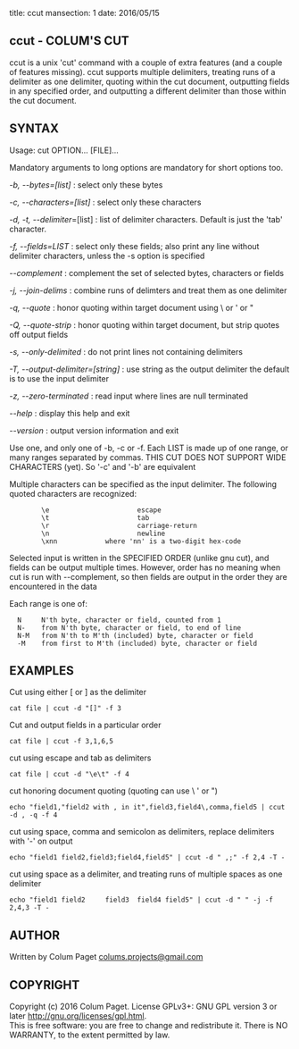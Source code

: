 title: ccut
mansection: 1
date: 2016/05/15


ccut - COLUM'S CUT
------------------

ccut is a unix 'cut' command with a couple of extra features (and a couple of features missing). ccut supports multiple delimiters, treating runs of a delimiter as one delimiter, quoting within the cut document, outputting fields in any specified order, and outputting a different delimiter than those within the cut document.



SYNTAX
------

Usage: cut OPTION... [FILE]...

Mandatory arguments to long options are mandatory for short options too.

*-b, --bytes=[list]*
 : select only these bytes

*-c, --characters=[list]*
 : select only these characters

*-d, -t, --delimiter*=[list] 
 : list of delimiter characters. Default is just the 'tab' character.

*-f, --fields=LIST*
 : select only these fields;  also print any line without delimiter characters, unless the -s option is specified

*--complement*
 : complement the set of selected bytes, characters or fields

*-j, --join-delims*
 : combine runs of delimters and treat them as one delimiter

*-q, --quote*
 : honor quoting within target document using \ or ' or "

*-Q, --quote-strip*
 : honor quoting within target document, but strip quotes off output fields

*-s, --only-delimited*
 : do not print lines not containing delimiters

*-T, --output-delimiter=[string]*
 : use string as the output delimiter the default is to use the input delimiter

*-z, --zero-terminated*
 : read input where lines are null terminated

*--help*
 : display this help and exit

*--version*
 : output version information and exit


Use one, and only one of -b, -c or -f.  Each LIST is made up of one range, or many ranges separated by commas.
THIS CUT DOES NOT SUPPORT WIDE CHARACTERS (yet). So '-c' and '-b' are equivalent

Multiple characters can be specified as the input delimiter. The following quoted characters are recognized:
```
        \e                      escape
        \t                      tab
        \r                      carriage-return
        \n                      newline
        \xnn            where 'nn' is a two-digit hex-code
```

Selected input is written in the SPECIFIED ORDER (unlike gnu cut), and fields can be output multiple times.
However, order has no meaning when cut is run with --complement, so then fields are output in the order they are encountered in the data

Each range is one of:
```
  N     N'th byte, character or field, counted from 1
  N-    from N'th byte, character or field, to end of line
  N-M   from N'th to M'th (included) byte, character or field
  -M    from first to M'th (included) byte, character or field
```

EXAMPLES
--------

Cut using either [ or ] as the delimiter

`cat file | ccut -d "[]" -f 3`

Cut and output fields in a particular order

`cat file | ccut -f 3,1,6,5`

cut using escape and tab as delimiters

`cat file | ccut -d "\e\t" -f 4`

cut honoring document quoting (quoting can use \\ ' or ")

`echo "field1,"field2 with , in it",field3,field4\,comma,field5 | ccut -d , -q -f 4`

cut using space, comma and semicolon as delimiters, replace delimiters with '-' on output

`echo "field1 field2,field3;field4,field5" | ccut -d " ,;" -f 2,4 -T -`

cut using space as a delimiter, and treating runs of multiple spaces as one delimiter

`echo "field1 field2     field3  field4 field5" | ccut -d " " -j -f 2,4,3 -T -`


AUTHOR
------

Written by Colum Paget <colums.projects@gmail.com>

COPYRIGHT
---------

Copyright (c) 2016 Colum Paget. License GPLv3+: GNU GPL version 3 or later <http://gnu.org/licenses/gpl.html>.  
This is free software: you are free to change and redistribute it. There is NO WARRANTY, to the extent permitted by law.
